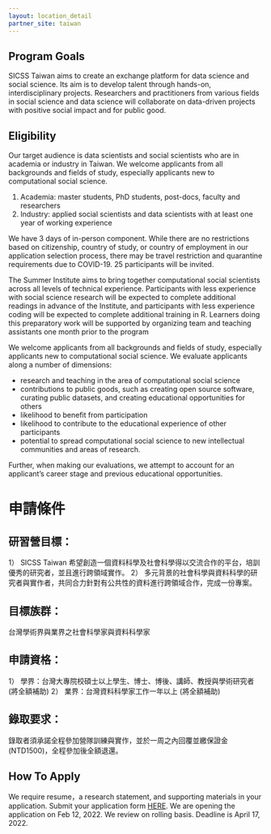 ```yaml
---
layout: location_detail
partner_site: taiwan
---
```


## Program Goals

SICSS Taiwan aims to create an exchange platform for data science and social science. Its aim is to develop talent through hands-on, interdisciplinary projects. Researchers and practitioners from various fields in social science and data science will collaborate on data-driven projects with positive social impact and for public good.

## Eligibility

Our target audience is data scientists and social scientists who are in academia or industry in Taiwan. We welcome applicants from all backgrounds and fields of study, especially applicants new to computational social science.

1) Academia: master students, PhD students, post-docs, faculty and researchers 
2) Industry: applied social scientists and data scientists with at least one year of working experience

We have 3 days of in-person component. While there are no restrictions based on citizenship, country of study, or country of employment in our application selection process, there may be travel restriction and quarantine requirements due to COVID-19. 25 participants will be invited.

The Summer Institute aims to bring together computational social scientists across all levels of technical experience. Participants with less experience with social science research will be expected to complete additional readings in advance of the Institute, and participants with less experience coding will be expected to complete additional training in R. Learners doing this preparatory work will be supported by organizing team and teaching assistants one month prior to the program

We welcome applicants from all backgrounds and fields of study, especially applicants new to computational social science. We evaluate applicants along a number of dimensions: 

- research and teaching in the area of computational social science
- contributions to public goods, such as creating open source software, curating public datasets, and creating educational opportunities for others
- likelihood to benefit from participation 
- likelihood to contribute to the educational experience of other participants 
- potential to spread computational social science to new intellectual communities and areas of research. 
 
Further, when making our evaluations, we attempt to account for an applicant’s career stage and previous educational opportunities.

# 申請條件
## 研習營目標：
1） SICSS Taiwan 希望創造一個資料科學及社會科學得以交流合作的平台，培訓優秀的研究者，並且進行跨領域實作。
2） 多元背景的社會科學與資料科學的研究者與實作者，共同合力針對有公共性的資料進行跨領域合作，完成一份專案。

## 目標族群：
台灣學術界與業界之社會科學家與資料科學家

## 申請資格：
1） 學界：台灣大專院校碩士以上學生、博士、博後、講師、教授與學術研究者 (將全額補助)
2） 業界：台灣資料科學家工作一年以上 (將全額補助)

## 錄取要求：
錄取者須承諾全程參加營隊訓練與實作，並於一周之內回覆並繳保證金(NTD1500)，全程參加後全額退還。


## How To Apply

We require resume，a research statement, and supporting materials in your application. Submit your application form [HERE](https://bit.ly/34B0iIV). We are opening the application on Feb 12, 2022. We review on rolling basis. Deadline is April 17, 2022. 

